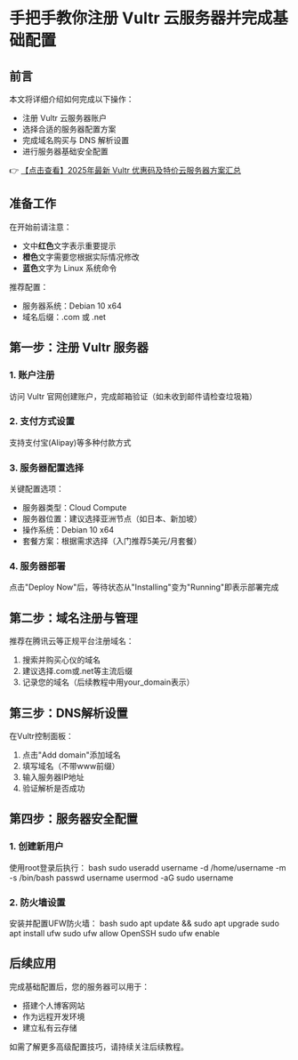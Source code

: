 # 手把手教你注册 Vultr 云服务器并完成基础配置

## 前言

本文将详细介绍如何完成以下操作：
- 注册 Vultr 云服务器账户
- 选择合适的服务器配置方案
- 完成域名购买与 DNS 解析设置
- 进行服务器基础安全配置

👉 [【点击查看】2025年最新 Vultr 优惠码及特价云服务器方案汇总](https://bit.ly/VuLtr)

## 准备工作

在开始前请注意：
- 文中**红色**文字表示重要提示
- **橙色**文字需要您根据实际情况修改
- **蓝色**文字为 Linux 系统命令

推荐配置：
- 服务器系统：Debian 10 x64
- 域名后缀：.com 或 .net

## 第一步：注册 Vultr 服务器

### 1. 账户注册
访问 Vultr 官网创建账户，完成邮箱验证（如未收到邮件请检查垃圾箱）

### 2. 支付方式设置
支持支付宝(Alipay)等多种付款方式

### 3. 服务器配置选择
关键配置选项：
- 服务器类型：Cloud Compute
- 服务器位置：建议选择亚洲节点（如日本、新加坡）
- 操作系统：Debian 10 x64
- 套餐方案：根据需求选择（入门推荐5美元/月套餐）

### 4. 服务器部署
点击"Deploy Now"后，等待状态从"Installing"变为"Running"即表示部署完成

## 第二步：域名注册与管理

推荐在腾讯云等正规平台注册域名：
1. 搜索并购买心仪的域名
2. 建议选择.com或.net等主流后缀
3. 记录您的域名（后续教程中用your_domain表示）

## 第三步：DNS解析设置

在Vultr控制面板：
1. 点击"Add domain"添加域名
2. 填写域名（不带www前缀）
3. 输入服务器IP地址
4. 验证解析是否成功

## 第四步：服务器安全配置

### 1. 创建新用户
使用root登录后执行：
bash
sudo useradd username -d /home/username -m -s /bin/bash
passwd username
usermod -aG sudo username

### 2. 防火墙设置
安装并配置UFW防火墙：
bash
sudo apt update && sudo apt upgrade
sudo apt install ufw
sudo ufw allow OpenSSH
sudo ufw enable

## 后续应用

完成基础配置后，您的服务器可以用于：
- 搭建个人博客网站
- 作为远程开发环境
- 建立私有云存储

如需了解更多高级配置技巧，请持续关注后续教程。